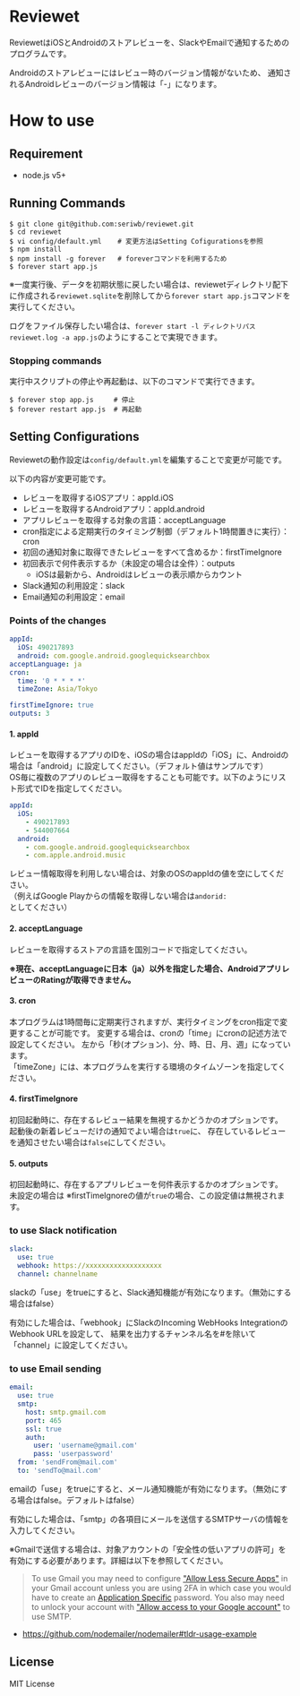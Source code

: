 # Reviewet

ReviewetはiOSとAndroidのストアレビューを、SlackやEmailで通知するためのプログラムです。

Androidのストアレビューにはレビュー時のバージョン情報がないため、
通知されるAndroidレビューのバージョン情報は「-」になります。


# How to use

## Requirement

- node.js v5+


## Running Commands

```
$ git clone git@github.com:seriwb/reviewet.git
$ cd reviewet
$ vi config/default.yml    # 変更方法はSetting Cofigurationsを参照
$ npm install
$ npm install -g forever   # foreverコマンドを利用するため
$ forever start app.js
```

※一度実行後、データを初期状態に戻したい場合は、reviewetディレクトリ配下に作成される```reviewet.sqlite```を削除してから```forever start app.js```コマンドを実行してください。

ログをファイル保存したい場合は、```forever start -l ディレクトリパスreviewet.log -a app.js```のようにすることで実現できます。


### Stopping commands

実行中スクリプトの停止や再起動は、以下のコマンドで実行できます。

```
$ forever stop app.js     # 停止
$ forever restart app.js  # 再起動
```


## Setting Configurations

Reviewetの動作設定は```config/default.yml```を編集することで変更が可能です。

以下の内容が変更可能です。

- レビューを取得するiOSアプリ：appId.iOS
- レビューを取得するAndroidアプリ：appId.android
- アプリレビューを取得する対象の言語：acceptLanguage
- cron指定による定期実行のタイミング制御（デフォルト1時間置きに実行）：cron
- 初回の通知対象に取得できたレビューをすべて含めるか：firstTimeIgnore
- 初回表示で何件表示するか（未設定の場合は全件）：outputs
  - iOSは最新から、Androidはレビューの表示順からカウント
- Slack通知の利用設定：slack
- Email通知の利用設定：email

### Points of the changes

```yaml
appId:
  iOS: 490217893
  android: com.google.android.googlequicksearchbox
acceptLanguage: ja
cron:
  time: '0 * * * *'
  timeZone: Asia/Tokyo

firstTimeIgnore: true
outputs: 3
```

#### 1. appId  

レビューを取得するアプリのIDを、iOSの場合はappIdの「iOS」に、Androidの場合は「android」に設定してください。（デフォルト値はサンプルです）  
OS毎に複数のアプリのレビュー取得をすることも可能です。以下のようにリスト形式でIDを指定してください。

```yaml
appId:
  iOS:
    - 490217893
    - 544007664
  android:
    - com.google.android.googlequicksearchbox
    - com.apple.android.music
```

レビュー情報取得を利用しない場合は、対象のOSのappIdの値を空にしてください。  
（例えばGoogle Playからの情報を取得しない場合は```andorid: ```としてください）

#### 2. acceptLanguage

レビューを取得するストアの言語を国別コードで指定してください。

**※現在、acceptLanguageに日本（ja）以外を指定した場合、AndroidアプリレビューのRatingが取得できません。**

#### 3. cron

本プログラムは1時間毎に定期実行されますが、実行タイミングをcron指定で変更することが可能です。
変更する場合は、cronの「time」にcronの記述方法で設定してください。
左から「秒(オプション)、分、時、日、月、週」になっています。  
「timeZone」には、本プログラムを実行する環境のタイムゾーンを指定してください。

#### 4. firstTimeIgnore

初回起動時に、存在するレビュー結果を無視するかどうかのオプションです。  
起動後の新着レビューだけの通知でよい場合は`true`に、
存在しているレビューを通知させたい場合は`false`にしてください。

#### 5. outputs

初回起動時に、存在するアプリレビューを何件表示するかのオプションです。  
未設定の場合は
※firstTimeIgnoreの値が`true`の場合、この設定値は無視されます。

### to use Slack notification

```yaml
slack:
  use: true
  webhook: https://xxxxxxxxxxxxxxxxxxx
  channel: channelname
```

slackの「use」をtrueにすると、Slack通知機能が有効になります。（無効にする場合はfalse）

有効にした場合は、「webhook」にSlackのIncoming WebHooks IntegrationのWebhook URLを設定して、
結果を出力するチャンネル名を#を除いて「channel」に設定してください。


### to use Email sending

```yaml
email:
  use: true
  smtp:
    host: smtp.gmail.com
    port: 465
    ssl: true
    auth:
      user: 'username@gmail.com'
      pass: 'userpassword'
  from: 'sendFrom@mail.com'
  to: 'sendTo@mail.com'
```

emailの「use」をtrueにすると、メール通知機能が有効になります。（無効にする場合はfalse。デフォルトはfalse）

有効にした場合は、「smtp」の各項目にメールを送信するSMTPサーバの情報を入力してください。

※Gmailで送信する場合は、対象アカウントの「安全性の低いアプリの許可」を有効にする必要があります。詳細は以下を参照してください。

> To use Gmail you may need to configure ["Allow Less Secure Apps"](https://www.google.com/settings/security/lesssecureapps) in your Gmail account unless you are using 2FA in which case you would have to create an [Application Specific](https://security.google.com/settings/security/apppasswords) password. You also may need to unlock your account with ["Allow access to your Google account"](https://accounts.google.com/DisplayUnlockCaptcha) to use SMTP.

- https://github.com/nodemailer/nodemailer#tldr-usage-example


## License

MIT License
